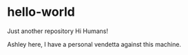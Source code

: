 # hello-world
Just another repository
Hi Humans!

Ashley here, I have a personal vendetta against this machine. 
